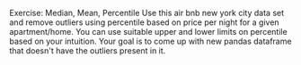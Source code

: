 Exercise: Median, Mean, Percentile
Use this air bnb new york city data set and remove outliers using percentile based on price per night for a given apartment/home. You can use suitable upper and lower limits on percentile based on your intuition. Your goal is to come up with new pandas dataframe that doesn't have the outliers present in it.
